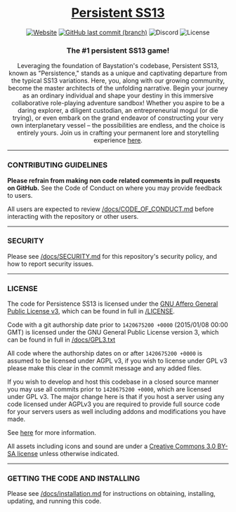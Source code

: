 <div background-color="#000011">
	<h1 align="center">
		<a href="https://github.com/Persistent-SS13/persistence-unleashed/" style="">
			Persistent SS13
		</a>
		<br>
	</h1>
	<p align="center">
		<a href="https://persistentss13.com/"><img alt="Website" src="https://img.shields.io/website/https/persistentss13.com.svg?down_message=Offline...&label=Website&up_message=Online%21"></a>
		<a href="https://github.com/Persistent-SS13/persistence-unleashed/tree/dev"><img alt="GitHub last commit (branch)" src="https://img.shields.io/github/last-commit/Persistent-SS13/persistence-unleashed/dev.svg?label=Last%20Update"></a>
    <img alt="Discord" src="https://img.shields.io/discord/1087916308160585740">
    <img alt="License" src="https://img.shields.io/badge/License-AGPL_v3.0-orange.svg">
	<h3 align="center">
		The #1 persistent SS13 game!
	</h3>
  <p align="center"> Leveraging the foundation of Baystation's codebase, Persistent SS13, known as "Persistence," stands as a unique and captivating departure from the typical SS13 variations. Here, you, along with our growing community, become the master architects of the unfolding narrative. Begin your journey as an ordinary individual and shape your destiny in this immersive collaborative role-playing adventure sandbox! Whether you aspire to be a daring explorer, a diligent custodian, an entrepreneurial mogul (or die trying), or even embark on the grand endeavor of constructing your very own interplanetary vessel – the possibilities are endless, and the choice is entirely yours. Join us in crafting your permanent lore and storytelling experience <a href="https://discord.gg/fmqGHfScya">here</a>.


---

### CONTRIBUTING GUIDELINES

**Please refrain from making non code related comments in pull requests on GitHub.** See the Code of Conduct on where you may provide feedback to users.

All users are expected to review [/docs/CODE_OF_CONDUCT.md](/docs/CODE_OF_CONDUCT.md) before interacting with the repository or other users.

---

### SECURITY

Please see [/docs/SECURITY.md](/docs/SECURITY.md) for this repository's security policy, and how to report security issues.

---

### LICENSE

The code for Persistence SS13 is licensed under the [GNU Affero General Public License v3](https://www.gnu.org/licenses/agpl.html), which can be found in full in [/LICENSE](/LICENSE).

Code with a git authorship date prior to `1420675200 +0000` (2015/01/08 00:00 GMT) is licensed under the GNU General Public License version 3, which can be found in full in [/docs/GPL3.txt](/docs/GPL3.txt)

All code where the authorship dates on or after `1420675200 +0000` is assumed to be licensed under AGPL v3, if you wish to license under GPL v3 please make this clear in the commit message and any added files.

If you wish to develop and host this codebase in a closed source manner you may use all commits prior to `1420675200 +0000`, which are licensed under GPL v3.  The major change here is that if you host a server using any code licensed under AGPLv3 you are required to provide full source code for your servers users as well including addons and modifications you have made.

See [here](https://www.gnu.org/licenses/why-affero-gpl.html) for more information.

All assets including icons and sound are under a [Creative Commons 3.0 BY-SA license](https://creativecommons.org/licenses/by-sa/3.0/) unless otherwise indicated.

---

### GETTING THE CODE AND INSTALLING

Please see [/docs/installation.md](/docs/installation.md) for instructions on obtaining, installing, updating, and running this code.
